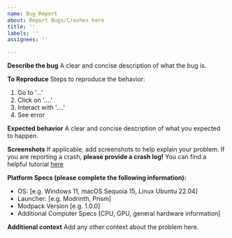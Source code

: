 ```yaml
---
name: Bug Report
about: Report Bugs/Crashes here
title: ''
labels: ''
assignees: ''

---
```


**Describe the bug**
A clear and concise description of what the bug is.

**To Reproduce**
Steps to reproduce the behavior:
1. Go to '...'
2. Click on '....'
3. Interact with  '....'
4. See error

**Expected behavior**
A clear and concise description of what you expected to happen.

**Screenshots**
If applicable, add screenshots to help explain your problem.
If you are reporting a crash, **please provide a crash log!** You can find a helpful tutorial [here](https://youtu.be/7741eM273fs)

**Platform Specs (please complete the following information):**
 - OS: [e.g. Windows 11, macOS Sequoia 15, Linux Ubuntu 22.04]
 - Launcher: [e.g. Modrinth, Prism]
 - Modpack Version [e.g. 1.0.0]
 - Additional Computer Specs [CPU, GPU, general hardware information]

**Additional context**
Add any other context about the problem here.
